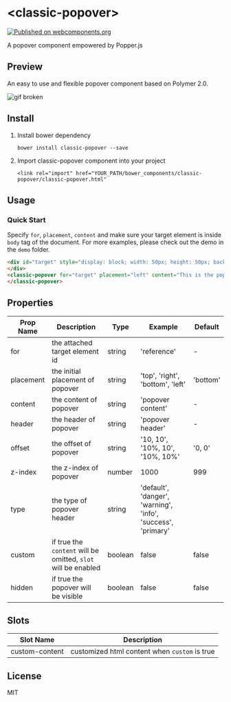 # \<classic-popover\>
[![Published on webcomponents.org](https://img.shields.io/badge/webcomponents.org-published-blue.svg)](https://www.webcomponents.org/element/yuanfux/classic-popover)

A popover component empowered by Popper.js

## Preview
An easy to use and flexible popover component based on Polymer 2.0.

![gif broken](https://drive.google.com/uc?id=119jxrSGKR4FqHORDuBFiri3W4qDIV1Nx "classic-popover-demo")

## Install
1. Install bower dependency

   `bower install classic-popover --save`

2. Import classic-popover component into your project

   `<link rel="import" href="YOUR_PATH/bower_components/classic-popover/classic-popover.html"`

## Usage
### Quick Start
Specify `for`, `placement`, `content` and make sure your target element is inside `body` tag of the document. For more examples, please check out the demo in the `demo` folder.
<!--
```
<custom-element-demo>
  <template>
    <link rel="import" href="classic-popover.html">
    <next-code-block></next-code-block>
  </template>
</custom-element-demo>
```
-->
```html
<div id="target" style="display: block; width: 50px; height: 50px; background-color: pink">
</div>
<classic-popover for="target" placement="left" content="This is the popover content">
</classic-popover>
```

## Properties

Prop Name | Description | Type | Example | Default
--- | --- | --- | --- | ---
for | the attached target element id | string | 'reference' | -
placement | the initial placement of popover | string | 'top', 'right', 'bottom', 'left' | 'bottom'
content | the content of popover | string | 'popover content' | -
header | the header of popover | string | 'popover header' | - 
offset | the offset of popover | string | '10, 10', '10%, 10', '10%, 10%' | '0, 0'
z-index | the z-index of popover | number | 1000 | 999
type | the type of popover header | string | 'default', 'danger', 'warning', 'info', 'success', 'primary'
custom | if true the `content` will be omitted, `slot` will be enabled | boolean | false | false
hidden | if true the popover will be visible | boolean | false | false

## Slots

Slot Name | Description
--- | --- 
custom-content |  customized html content when `custom` is true  

## License
MIT
